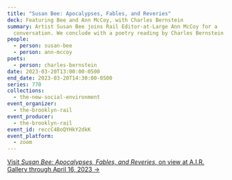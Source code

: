 ```yaml
---
title: "Susan Bee: Apocalypses, Fables, and Reveries"
deck: Featuring Bee and Ann McCoy, with Charles Bernstein
summary: Artist Susan Bee joins Rail Editor-at-Large Ann McCoy for a
  conversation. We conclude with a poetry reading by Charles Bernstein.
people:
  - person: susan-bee
  - person: ann-mccoy
poets:
  - person: charles-bernstein
date: 2023-03-20T13:00:00-0500
end_date: 2023-03-20T14:30:00-0500
series: 770
collections:
  - the-new-social-environment
event_organizer:
  - the-brooklyn-rail
event_producer:
  - the-brooklyn-rail
event_id: reccC4BoQYHkY2dkK
event_platform:
  - zoom
---
```

[V﻿isit *Susan Bee: Apocalypses, Fables, and Reveries*, on view at A.I.R. Gallery through April 16, 2023 →](https://www.airgallery.org/artists/susan-bee)